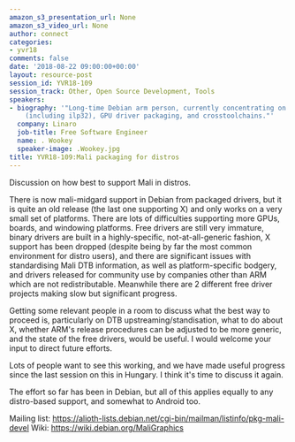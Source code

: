 ```yaml
---
amazon_s3_presentation_url: None
amazon_s3_video_url: None
author: connect
categories:
- yvr18
comments: false
date: '2018-08-22 09:00:00+00:00'
layout: resource-post
session_id: YVR18-109
session_track: Other, Open Source Development, Tools
speakers:
- biography: '"Long-time Debian arm person, currently concentrating on the arm64 port
    (including ilp32), GPU driver packaging, and crosstoolchains."'
  company: Linaro
  job-title: Free Software Engineer
  name: . Wookey
  speaker-image: .Wookey.jpg
title: YVR18-109:Mali packaging for distros
---
```


Discussion on how best to support Mali in distros.

There is now mali-midgard support in Debian from packaged drivers, but it is quite an old release (the last one supporting X) and only works on a very small set of platforms. There are lots of difficulties supporting more GPUs, boards, and windowing platforms. Free drivers are still very immature, binary drivers are built in a highly-specific, not-at-all-generic fashion, X support has been dropped (despite being by far the most common environment for distro users), and there are significant issues with standardising Mali DTB information, as well as platform-specific bodgery, and drivers released for community use by companies other than ARM which are not redistributable. Meanwhile there are 2 different free driver projects making slow but significant progress.

Getting some relevant people in a room to discuss what the best way to proceed is, particularly on DTB upstreaming/standisation,  what to do about X, whether ARM's release procedures can be adjusted to be more generic, and the state of the free drivers, would be useful. I would welcome your input to direct future efforts.

Lots of people want to see this working, and we have made useful progress since the last session on this in Hungary. I think it's time to discuss it again.

The effort so far has been in Debian, but all of this applies equally to any distro-based support, and somewhat to Android too.

Mailing list: 
https://alioth-lists.debian.net/cgi-bin/mailman/listinfo/pkg-mali-devel
Wiki: https://wiki.debian.org/MaliGraphics